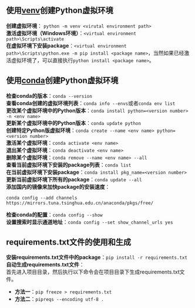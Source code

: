 
## 使用[venv](https://docs.python.org/3/library/venv.html)创建Python虚拟环境
**创建虚拟环境**： `python -m venv <virutal environment path>`  
**激活虚拟环境（Windows环境）**：`<virtual environment path>\Scripts\activate`  
**在虚拟环境下安装package**：`<virtual environment path>\Scripts\python.exe -m pip install <package name>`，当然如果已经激活虚拟环境了，可以直接执行`python install <package name>`。  

## 使用[conda](https://github.com/conda/conda)创建Python虚拟环境
**检查conda的版本**：`conda --version`  
**查看conda创建的虚拟环境列表**：`conda info --envs`或者`conda env list`  
**更改某个虚拟环境中的Python版本**：`conda install python=<version number> -n <env name>`  
**更新某个虚拟环境中的Python版本**：`conda update python`  
**创建特定Python版虚拟环境**：`conda create --name <env name> python=<version number>`  
**激活某个虚拟环境**：`conda activate <env name>`  
**退出某个虚拟环境**：`conda deactivate <env name>`  
**删除某个虚拟环境**：`conda remove --name <env name> --all`  
**查看当前虚拟环境下安装的package列表**：`conda list`  
**在当前虚拟环境下安装package**：`conda install pkg_name=<version number>`  
**更新当前虚拟环境下所有的package**：`conda update --all`  
**添加国内的镜像来加快package的安装速度**：
```
conda config --add channels https://mirrors.tuna.tsinghua.edu.cn/anaconda/pkgs/free/
```
**检查conda的配置**：`conda config --show`  
**设置搜索时显示通道地址**：`conda config --set show_channel_urls yes`  

## requirements.txt文件的使用和生成
**安装requirements.txt文件中的package**：`pip install -r requirements.txt`  
**自动生成requirements.txt文件**：  
首先进入项目目录，然后执行以下命令会在项目目录下生成requirements.txt文件。  
- **方法一**：`pip freeze > requirements.txt`
- **方法二**：`pipreqs --encoding utf-8 .`  
